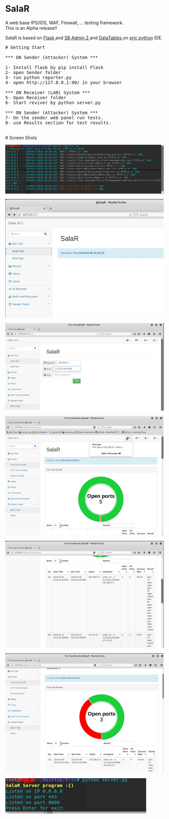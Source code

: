# SalaR
A web base IPS/IDS, WAF, Firewall, ... testing framework.
<br>This is an Alpha release!!

SalaR is based on <a href="http://flask.pocoo.org/">Flask </a> and <a href="https://startbootstrap.com/template-overviews/sb-admin-2/">SB Admin 2 </a> and <a href="https://datatables.net/">DataTables </a> on <a href="https://eric-ide.python-projects.org/">eric python</a> IDE.

<pre>
# Getting Start

*** ON Sender (Attacker) System ***

1- Install flask by pip install Flask
2- open Sender folder 
3- run python reporter.py
4- open http://127.0.0.1:90/ in your browser

*** ON Receiver (LAN) System ***
5- Open Receiver folder
6- Start reviver by python server.py 

*** ON Sender (Attacker) System ***
7- On the sender web panel run tests.
8- use Results section for test results.
</pre>
<br>
# Screen Shots

![Alt text](https://raw.githubusercontent.com/Pouya47/SalaR/master/ScreenShots/01-webconsole.JPG)

![Alt text](https://raw.githubusercontent.com/Pouya47/SalaR/master/ScreenShots/02-web1.JPG)

![Alt text](https://raw.githubusercontent.com/Pouya47/SalaR/master/ScreenShots/03-ScanTest.JPG)

![Alt text](https://raw.githubusercontent.com/Pouya47/SalaR/master/ScreenShots/04-ScanResults.JPG)


![Alt text](https://raw.githubusercontent.com/Pouya47/SalaR/master/ScreenShots/05-results2.JPG)

![Alt text](https://raw.githubusercontent.com/Pouya47/SalaR/master/ScreenShots/05-results3.JPG)


![Alt text](https://raw.githubusercontent.com/Pouya47/SalaR/master/ScreenShots/06-Server.JPG)




